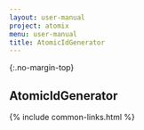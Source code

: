 ```yaml
---
layout: user-manual
project: atomix
menu: user-manual
title: AtomicIdGenerator
---
```


{:.no-margin-top}
## AtomicIdGenerator

{% include common-links.html %}
